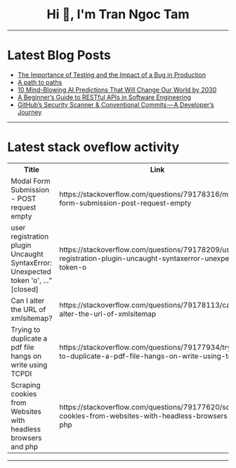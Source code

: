 <h1 align="center">Hi 👋, I'm Tran Ngoc Tam</h1>

---

# Latest Blog Posts 
<!-- BLOG-POST-LIST:START -->
- [The Importance of Testing and the Impact of a Bug in Production](https://dev.to/techelopment/the-importance-of-testing-and-the-impact-of-a-bug-in-production-5cb3)
- [A path to paths](https://dev.to/lizmat/a-path-to-paths-21b5)
- [10 Mind-Blowing AI Predictions That Will Change Our World by 2030](https://dev.to/bhanu_srivastav/10-mind-blowing-ai-predictions-that-will-change-our-world-by-2030-2lj1)
- [A Beginner’s Guide to RESTful APIs in Software Engineering](https://dev.to/anaiscoding/a-beginners-guide-to-restful-apis-in-software-engineering-3ofp)
- [GitHub’s Security Scanner &amp; Conventional Commits — A Developer’s Journey](https://dev.to/jesse_chong_3bcc276c4f950/githubs-security-scanner-conventional-commits-a-developers-journey-1p3e)
<!-- BLOG-POST-LIST:END -->

---

# Latest stack oveflow activity
<table>
  <tr><th>Title</th><th>Link</th></tr>
  <!-- STACKOVERFLOW:START --><tr><td>Modal Form Submission - POST request empty</td><td>https://stackoverflow.com/questions/79178316/modal-form-submission-post-request-empty</td></tr><tr><td>user registration plugin Uncaught SyntaxError: Unexpected token &#39;o&#39;, ...&quot; [closed]</td><td>https://stackoverflow.com/questions/79178209/user-registration-plugin-uncaught-syntaxerror-unexpected-token-o</td></tr><tr><td>Can I alter the URL of xmlsitemap?</td><td>https://stackoverflow.com/questions/79178113/can-i-alter-the-url-of-xmlsitemap</td></tr><tr><td>Trying to duplicate a pdf file hangs on write using TCPDI</td><td>https://stackoverflow.com/questions/79177934/trying-to-duplicate-a-pdf-file-hangs-on-write-using-tcpdi</td></tr><tr><td>Scraping cookies from Websites with headless browsers and php</td><td>https://stackoverflow.com/questions/79177620/scraping-cookies-from-websites-with-headless-browsers-and-php</td></tr><!-- STACKOVERFLOW:END -->
</table>

---


